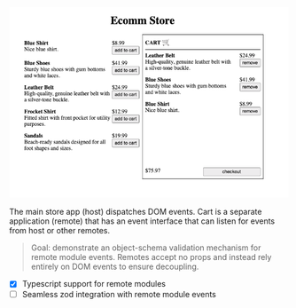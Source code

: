 ![host app screenshot](/host-app/public/host-app.png)

The main store app (host) dispatches DOM events. Cart is a separate application (remote) that has an event interface that can listen for events from host or other remotes.

> Goal: demonstrate an object-schema validation mechanism for remote module events. Remotes accept no props and instead rely entirely on DOM events to ensure decoupling.

- [x] Typescript support for remote modules
- [ ] Seamless zod integration with remote module events
